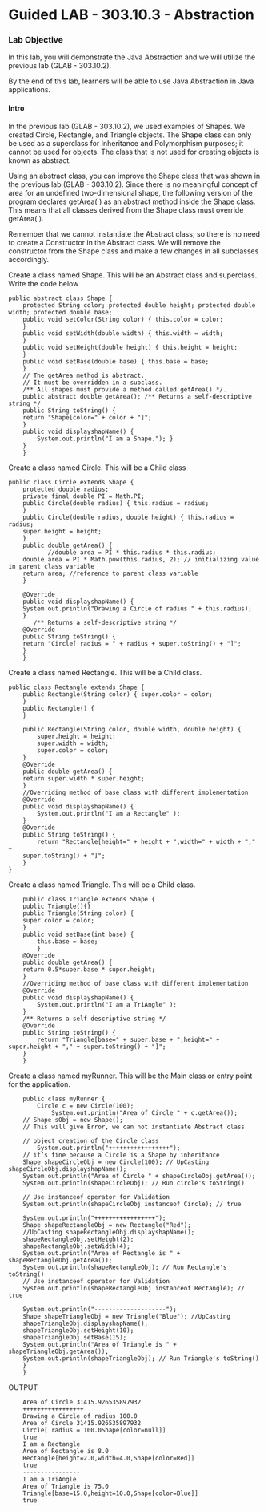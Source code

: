 # Guided LAB - 303.10.3 - Abstraction
### Lab Objective
In this lab, you will demonstrate the Java Abstraction and we will utilize the previous lab (GLAB - 303.10.2).

By the end of this lab, learners will be able to use Java Abstraction in Java applications.
#### Intro
In the previous lab (GLAB - 303.10.2), we used examples of Shapes. We created Circle, Rectangle, and Triangle objects. The Shape class can only be used as a superclass for Inheritance and Polymorphism purposes; it cannot be used for objects. The class that is not used for creating objects is known as abstract.

Using an abstract class, you can improve the Shape class that was shown in the previous lab (GLAB - 303.10.2). Since there is no meaningful concept of area for an undefined two-dimensional shape, the following version of the program declares getArea( ) as an abstract method inside the Shape class. This means that all classes derived from the Shape class must override getArea( ).

Remember that we cannot instantiate the Abstract class; so there is no need to create a Constructor in the Abstract class. We will remove the constructor from the Shape class and make a few changes in all subclasses accordingly.

Create a class named Shape. This will be an Abstract class and superclass. Write the code below

    public abstract class Shape {
        protected String color; protected double height; protected double width; protected double base;
        public void setColor(String color) { this.color = color;
        }
        public void setWidth(double width) { this.width = width;
        }
        public void setHeight(double height) { this.height = height;
        }
        public void setBase(double base) { this.base = base;
        }
        // The getArea method is abstract.
        // It must be overridden in a subclass.
        /** All shapes must provide a method called getArea() */.
        public abstract double getArea(); /** Returns a self-descriptive string */
        public String toString() {
        return "Shape[color=" + color + "]";
        }
        public void displayshapName() {
            System.out.println("I am a Shape."); }
        }
        }

Create a class named Circle. This will be a Child class

    public class Circle extends Shape {
        protected double radius;
        private final double PI = Math.PI;
        public Circle(double radius) { this.radius = radius;
        }
        public Circle(double radius, double height) { this.radius = radius;
        super.height = height;
        }
        public double getArea() {
               //double area = PI * this.radius * this.radius;
        double area = PI * Math.pow(this.radius, 2); // initializing value in parent class variable
        return area; //reference to parent class variable 
        }
        
        @Override
        public void displayshapName() {
        System.out.println("Drawing a Circle of radius " + this.radius);
        }
           /** Returns a self-descriptive string */
        @Override
        public String toString() {
        return "Circle[ radius = " + radius + super.toString() + "]";
        }
        }

Create a class named Rectangle. This will be a Child class. 

    public class Rectangle extends Shape {
        public Rectangle(String color) { super.color = color;
        }
        public Rectangle() {
        }

        public Rectangle(String color, double width, double height) {
            super.height = height;
            super.width = width;
            super.color = color;
        }
        @Override
        public double getArea() {
        return super.width * super.height;
        }
        //Overriding method of base class with different implementation
        @Override
        public void displayshapName() { 
            System.out.println("I am a Rectangle" );
        }
        @Override
        public String toString() {
            return "Rectangle[height=" + height + ",width=" + width + "," +
        super.toString() + "]"; 
        }
    }

Create a class named Triangle. This will be a Child class.

        public class Triangle extends Shape { 
        public Triangle(){}
        public Triangle(String color) { 
        super.color = color;
        }
        public void setBase(int base) {
            this.base = base; 
            }
        @Override
        public double getArea() {
        return 0.5*super.base * super.height;
        }
        //Overriding method of base class with different implementation
        @Override
        public void displayshapName() { 
            System.out.println("I am a TriAngle" );
        }
        /** Returns a self-descriptive string */
        @Override
        public String toString() {
            return "Triangle[base=" + super.base + ",height=" + super.height + "," + super.toString() + "]";
        }
        }

Create a class named myRunner. This will be the Main class or entry point for the application.

        public class myRunner {
            Circle c = new Circle(100);
                System.out.println("Area of Circle " + c.getArea());
        // Shape sObj = new Shape(); 
        // This will give Error, we can not instantiate Abstract class

        // object creation of the Circle class
            System.out.println("+++++++++++++++++");
        // it’s fine because a Circle is a Shape by inheritance
        Shape shapeCircleObj = new Circle(100); // UpCasting shapeCircleObj.displayshapName();
        System.out.println("Area of Circle " + shapeCircleObj.getArea()); 
        System.out.println(shapeCircleObj); // Run circle's toString() 
        
        // Use instanceof operator for Validation 
        System.out.println(shapeCircleObj instanceof Circle); // true

        System.out.println("+++++++++++++++++");
        Shape shapeRectangleObj = new Rectangle("Red"); 
        //UpCasting shapeRectangleObj.displayshapName(); 
        shapeRectangleObj.setHeight(2); 
        shapeRectangleObj.setWidth(4);
        System.out.println("Area of Rectangle is " + shapeRectangleObj.getArea());
        System.out.println(shapeRectangleObj); // Run Rectangle's toString() 
        // Use instanceof operator for Validation 
        System.out.println(shapeRectangleObj instanceof Rectangle); // true

        System.out.println("--------------------");
        Shape shapeTriangleObj = new Triangle("Blue"); //UpCasting 
        shapeTriangleObj.displayshapName();
        shapeTriangleObj.setHeight(10);
        shapeTriangleObj.setBase(15);
        System.out.println("Area of Triangle is " + shapeTriangleObj.getArea()); 
        System.out.println(shapeTriangleObj); // Run Triangle's toString()
        }
        }

OUTPUT

        Area of Circle 31415.926535897932
        +++++++++++++++++
        Drawing a Circle of radius 100.0
        Area of Circle 31415.926535897932
        Circle[ radius = 100.0Shape[color=null]]
        true
        I am a Rectangle
        Area of Rectangle is 8.0
        Rectangle[height=2.0,width=4.0,Shape[color=Red]]
        true
        ----------------
        I am a TriAngle
        Area of Triangle is 75.0
        Triangle[base=15.0,height=10.0,Shape[color=Blue]]
        true
        

